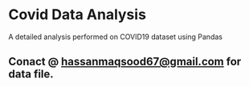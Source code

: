 # Covid Data Analysis

A detailed analysis performed on COVID19 dataset using Pandas

## Conact @ hassanmaqsood67@gmail.com for data file.
